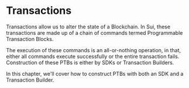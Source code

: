 # Transactions

Transactions allow us to alter the state of a Blockchain. In Sui,
these transactions are made up of a chain of commands termed
Programmable Transaction Blocks.

The execution of these commands is an all-or-nothing operation, in that, either all
commands execute successfully or the entire transaction fails. Construction of
these PTBs is either by SDKs or Transaction Builders.

In this chapter, we'll cover how to construct PTBs with both an SDK and a Transaction
Builder.